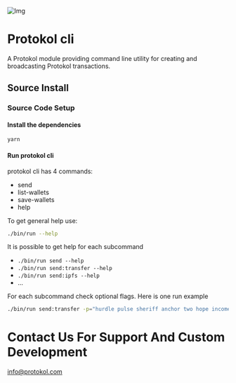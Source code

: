 ![Img](cli.png)

# Protokol cli

A Protokol module providing command line utility for creating and broadcasting Protokol transactions.

## Source Install

### Source Code Setup

#### Install the dependencies

```bash
yarn
```

#### Run protokol cli

protokol cli has 4 commands:

-   send
-   list-wallets
-   save-wallets
-   help

To get general help use:

```bash
./bin/run --help
```

It is possible to get help for each subcommand

-   `./bin/run send --help`
-   `./bin/run send:transfer --help`
-   `./bin/run send:ipfs --help`
-   ...

For each subcommand check optional flags. Here is one run example

```bash
./bin/run send:transfer -p="hurdle pulse sheriff anchor two hope income pattern hazard bacon book night" -q=2
```

# Contact Us For Support And Custom Development

info@protokol.com
